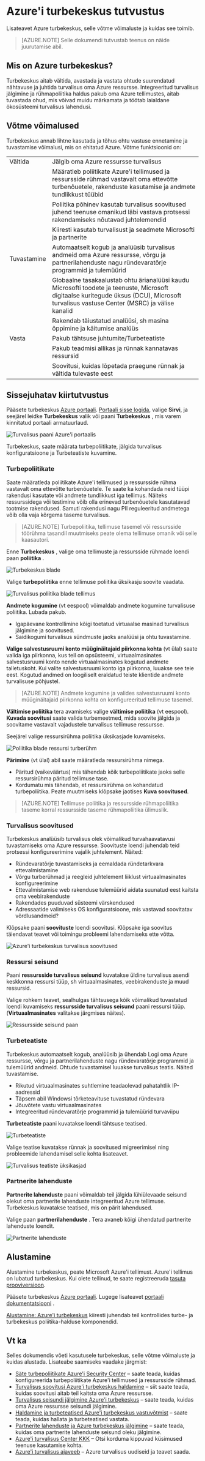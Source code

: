 <properties
   pageTitle="Sissejuhatus Azure'i turbekeskus | Microsoft Azure'i"
   description="Lisateavet Azure turbekeskus, selle võtme võimaluste ja kuidas see toimib."
   services="security-center"
   documentationCenter="na"
   authors="TerryLanfear"
   manager="MBaldwin"
   editor=""/>

<tags
   ms.service="security-center"
   ms.devlang="na"
   ms.topic="article"
   ms.tgt_pltfrm="na"
   ms.workload="na"
   ms.date="07/21/2016"
   ms.author="terrylan"/>

# <a name="introduction-to-azure-security-center"></a>Azure'i turbekeskus tutvustus

Lisateavet Azure turbekeskus, selle võtme võimaluste ja kuidas see toimib.

> [AZURE.NOTE] Selle dokumendi tutvustab teenus on näide juurutamise abil.

## <a name="what-is-azure-security-center"></a>Mis on Azure turbekeskus?
 Turbekeskus aitab vältida, avastada ja vastata ohtude suurendatud nähtavuse ja juhtida turvalisus oma Azure ressursse. Integreeritud turvalisus jälgimine ja rühmapoliitika haldus pakub oma Azure tellimustes, aitab tuvastada ohud, mis võivad muidu märkamata ja töötab laialdane ökosüsteemi turvalisus lahendusi.

##  <a name="key-capabilities"></a>Võtme võimalused
 Turbekeskus annab lihtne kasutada ja tõhus ohtu vastuse ennetamine ja tuvastamise võimalusi, mis on ehitatud Azure. Võtme funktsioonid on:

| | |
|----- |-----|
| Vältida | Jälgib oma Azure ressursse turvalisus |
| | Määratleb poliitikate Azure'i tellimused ja ressursside rühmad vastavalt oma ettevõtte turbenõuetele, rakenduste kasutamise ja andmete tundlikkust tüübid |
| | Poliitika põhinev kasutab turvalisus soovitused juhend teenuse omanikud läbi vastava protsessi rakendamiseks nõutavad juhtelemendid |
| | Kiiresti kasutab turvalisust ja seadmete Microsofti ja partnerite |
| Tuvastamine |Automaatselt kogub ja analüüsib turvalisus andmeid oma Azure ressursse, võrgu ja partnerilahenduste nagu ründevaratõrje programmid ja tulemüürid |
| | Globaalne tasakaalustab ohtu ärianalüüsi kaudu Microsofti toodete ja teenuste, Microsoft digitaalse kuritegude üksus (DCU), Microsoft turvalisus vastuse Center (MSRC) ja välise kanalid |
| | Rakendab täiustatud analüüsi, sh masina õppimine ja käitumise analüüs |
| Vasta | Pakub tähtsuse juhtumite/Turbeteatiste |
| | Pakub teadmisi allikas ja rünnak kannatavas ressursid |
| | Soovitusi, kuidas lõpetada praegune rünnak ja vältida tulevaste eest |

## <a name="introductory-walkthrough"></a>Sissejuhatav kiirtutvustus
 Pääsete turbekeskus [Azure portaali](https://azure.microsoft.com/features/azure-portal/). [Portaali sisse logida](https://portal.azure.com), valige **Sirvi**, ja seejärel leidke **Turbekeskus** valik või paani **Turbekeskus** , mis varem kinnitatud portaali armatuurlaud.

![Turvalisus paani Azure'i portaalis][1]

Turbekeskus, saate määrata turbepoliitikate, jälgida turvalisus konfiguratsioone ja Turbeteatiste kuvamine.

### <a name="security-policies"></a>Turbepoliitikate

Saate määratleda poliitikate Azure'i tellimused ja ressursside rühma vastavalt oma ettevõtte turbenõuetele. Te saate ka kohandada neid tüüpi rakendusi kasutate või andmete tundlikkust iga tellimus. Näiteks ressurssidega või testimine võib olla erinevad turbenõuetele kasutatavad tootmise rakendused. Samuti rakendusi nagu PII reguleeritud andmetega võib olla vaja kõrgema taseme turvalisus.

> [AZURE.NOTE] Turbepoliitika, tellimuse tasemel või ressursside töörühma tasandil muutmiseks peate olema tellimuse omanik või selle kaasautori.

Enne **Turbekeskus** , valige oma tellimuste ja ressursside rühmade loendi paan **poliitika** .   

![Turbekeskus blade][2]

Valige **turbepoliitika** enne tellimuse poliitika üksikasju soovite vaadata.

![Turvalisus poliitika blade tellimus][3]

**Andmete kogumine** (vt eespool) võimaldab andmete kogumine turvalisuse poliitika. Lubada pakub.

- Igapäevane kontrollimine kõigi toetatud virtuaalse masinad turvalisus jälgimine ja soovitused.
- Saidikogumi turvalisus sündmuste jaoks analüüsi ja ohtu tuvastamine.

**Valige salvestusruumi konto müüginäitajaid piirkonna kohta** (vt ülal) saate valida iga piirkonna, kus teil on opsüsteemi, virtuaalmasinates salvestusruumi konto nende virtuaalmasinates kogutud andmete talletuskoht. Kui valite salvestusruumi konto iga piirkonna, luuakse see teie eest. Kogutud andmed on loogiliselt eraldatud teiste klientide andmete turvalisuse põhjustel.

> [AZURE.NOTE] Andmete kogumine ja valides salvestusruumi konto müüginäitajaid piirkonna kohta on konfigureeritud tellimuse tasemel.

**Vältimise poliitika** tera avamiseks valige **vältimise poliitika** (vt eespool). **Kuvada soovitusi** saate valida turbemeetmed, mida soovite jälgida ja soovitame vastavalt vajadustele turvalisus tellimuse ressursse.

Seejärel valige ressursirühma poliitika üksikasjade kuvamiseks.

![Poliitika blade ressursi turberühm][4]

**Pärimine** (vt ülal) abil saate määratleda ressursirühma nimega.

- Päritud (vaikeväärtus) mis tähendab kõik turbepoliitikate jaoks selle ressursirühma päritud tellimuse tase.
- Kordumatu mis tähendab, et ressursirühma on kohandatud turbepoliitika. Peate muutmiseks klõpsake jaotises **Kuva soovitused**.

> [AZURE.NOTE] Tellimuse poliitika ja ressursside rühmapoliitika taseme korral ressursside taseme rühmapoliitika ülimuslik.

### <a name="security-recommendations"></a>Turvalisus soovitused

 Turbekeskus analüüsib turvalisus olek võimalikud turvahaavatavusi tuvastamiseks oma Azure ressursse. Soovituste loendi juhendab teid protsessi konfigureerimine vajalik juhtelement. Näited:

- Ründevaratõrje tuvastamiseks ja eemaldada ründetarkvara ettevalmistamine
- Võrgu turberühmad ja reegleid juhtelement liiklust virtuaalmasinates konfigureerimine
- Ettevalmistamise web rakenduse tulemüürid aidata suunatud eest kaitsta oma veebirakenduste
- Rakendades puuduvad süsteemi värskendused
- Adressaatide valimiseks OS konfiguratsioone, mis vastavad soovitatav võrdlusandmeid?

Klõpsake paani **soovituste** loendi soovitusi. Klõpsake iga soovitus täiendavat teavet või toimingu probleemi lahendamiseks ette võtta.

![Azure'i turbekeskus turvalisus soovitused][5]

### <a name="resource-health"></a>Ressursi seisund

Paani **ressursside turvalisus seisund** kuvatakse üldine turvalisus asendi keskkonna ressursi tüüp, sh virtuaalmasinates, veebirakenduste ja muud ressursid.   

Valige rohkem teavet, sealhulgas tähtsusega kõik võimalikud tuvastatud loendi kuvamiseks **ressursside turvalisus seisund** paani ressursi tüüp. (**Virtuaalmasinates** valitakse järgmises näites).

![Ressursside seisund paan][6]

### <a name="security-alerts"></a>Turbeteatiste

 Turbekeskus automaatselt kogub, analüüsib ja ühendab Logi oma Azure ressursse, võrgu ja partnerilahenduste nagu ründevaratõrje programmid ja tulemüürid andmeid. Ohtude tuvastamisel luuakse turvalisus teatis. Näited tuvastamise.

- Rikutud virtuaalmasinates suhtlemine teadaolevad pahatahtlik IP-aadressid
- Täpsem abil Windowsi tõrketeavituse tuvastatud ründevara
- Jõuvõtete vastu virtuaalmasinates
- Integreeritud ründevaratõrje programmid ja tulemüürid turvaviipu

**Turbeteatiste** paani kuvatakse loendi tähtsuse teatised.

![Turbeteatiste][7]

Valige teatise kuvatakse rünnak ja soovitused migreerimisel ning probleemide lahendamisel selle kohta lisateavet.

![Turvalisus teatiste üksikasjad][8]

### <a name="partner-solutions"></a>Partnerite lahenduste

**Partnerite lahenduste** paani võimaldab teil jälgida lühiülevaade seisund olekut oma partnerite lahenduste integreeritud Azure tellimuse. Turbekeskus kuvatakse teatised, mis on pärit lahendused.

Valige paan **partnerilahenduste** . Tera avaneb kõigi ühendatud partnerite lahenduste loendit.

![Partnerite lahenduste][9]

## <a name="get-started"></a>Alustamine
Alustamine turbekeskus, peate Microsoft Azure'i tellimust. Azure'i tellimus on lubatud turbekeskus. Kui olete tellinud, te saate registreeruda [tasuta prooviversioon](https://azure.microsoft.com/pricing/free-trial/).

 Pääsete turbekeskus [Azure portaali](https://azure.microsoft.com/features/azure-portal/). Lugege lisateavet [portaali dokumentatsiooni](https://azure.microsoft.com/documentation/services/azure-portal/) .

[Alustamine: Azure'i turbekeskus](security-center-get-started.md) kiiresti juhendab teil kontrollides turbe- ja turbekeskus poliitika-halduse komponendid.

## <a name="see-also"></a>Vt ka
Selles dokumendis võeti kasutusele turbekeskus, selle võtme võimaluste ja kuidas alustada. Lisateabe saamiseks vaadake järgmist:

- [Säte turbepoliitikate Azure'i Security Center](security-center-policies.md) – saate teada, kuidas konfigureerida turbepoliitikate Azure'i tellimused ja ressursside rühmad.
- [Turvalisus soovitusi Azure'i turbekeskus haldamine](security-center-recommendations.md) – siit saate teada, kuidas soovitusi aitab teil kaitsta oma Azure ressursse.
- [Turvalisus seisundi jälgimine Azure'i turbekeskus](security-center-monitoring.md) – saate teada, kuidas oma Azure ressursse seisundi jälgimine.
- [Haldamine ja turbeteatised Azure'i turbekeskus vastuvõtmist](security-center-managing-and-responding-alerts.md) – saate teada, kuidas hallata ja turbeteatised vastata.
- [Partnerite lahenduste ja Azure turbekeskus jälgimine](security-center-partner-solutions.md) – saate teada, kuidas oma partnerite lahenduste seisund oleku jälgimine.
- [Azure'i turvalisus Center KKK](security-center-faq.md) – Otsi korduma kippuvad küsimused teenuse kasutamise kohta.
- [Azure'i turvalisus ajaveeb](http://blogs.msdn.com/b/azuresecurity/) – Azure turvalisus uudiseid ja teavet saada.

<!--Image references-->
[1]: ./media/security-center-intro/security-tile.png
[2]: ./media/security-center-intro/security-center.png
[3]: ./media/security-center-intro/security-policy.png
[4]: ./media/security-center-intro/security-policy-blade.png
[5]: ./media/security-center-intro/recommendations.png
[6]: ./media/security-center-intro/resources-health.png
[7]: ./media/security-center-intro/security-alert.png
[8]: ./media/security-center-intro/security-alert-detail.png
[9]: ./media/security-center-intro/partner-solutions.png
